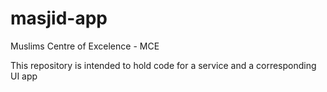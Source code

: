 # masjid-app

Muslims Centre of Excelence - MCE

This repository is intended to hold code for a service and a corresponding UI app
